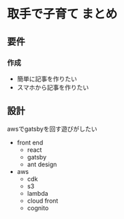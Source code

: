 # 取手で子育て まとめ

## 要件

### 作成

- 簡単に記事を作りたい
- スマホから記事を作りたい

## 設計

awsでgatsbyを回す遊びがしたい

- front end
  - react
  - gatsby
  - ant design
- aws
  - cdk
  - s3
  - lambda
  - cloud front
  - cognito
